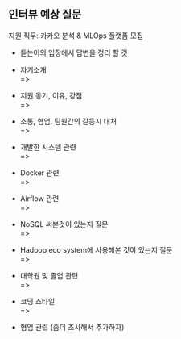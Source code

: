 ## 인터뷰 예상 질문

지원 직무: 카카오 분석 & MLOps 플랫폼 모집 

* 듣는이의 입장에서 답변을 정리 할 것

- 자기소개    
=>   


- 지원 동기, 이유, 강점           
=>         

- 소통, 협업, 팀원간의 갈등시 대처     
=>          

- 개발한 시스템 관련    
=>     

- Docker 관련    
=>     

- Airflow 관련    
=>      

- NoSQL 써본것이 있는지 질문    
=>      

- Hadoop eco system에 사용해본 것이 있는지 질문    
=>      

- 대학원 및 졸업 관련    
=>   

- 코딩 스타일    
=>     


- 협업 관련 (좀더 조사해서 추가하자)    
